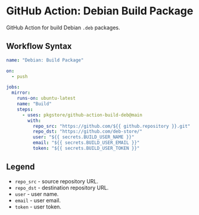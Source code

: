 # GitHub Action: Debian Build Package

GitHub Action for build Debian `.deb` packages.

## Workflow Syntax

```yml
name: "Debian: Build Package"

on:
  - push

jobs:
  mirror:
    runs-on: ubuntu-latest
    name: "Build"
    steps:
      - uses: pkgstore/github-action-build-deb@main
        with:
          repo_src: "https://github.com/${{ github.repository }}.git"
          repo_dst: "https://github.com/deb-store/"
          user: "${{ secrets.BUILD_USER_NAME }}"
          email: "${{ secrets.BUILD_USER_EMAIL }}"
          token: "${{ secrets.BUILD_USER_TOKEN }}"
```

## Legend

- `repo_src` - source repository URL.
- `repo_dst` - destination repository URL.
- `user` - user name.
- `email` - user email.
- `token` - user token.
